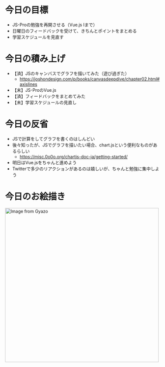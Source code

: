# 今日の目標
- JS-Proの勉強を再開させる（Vue.js Ⅰまで）
- 日曜日のフィードバックを受けて、きちんとポイントをまとめる
- 学習スケジュールを見直す

# 今日の積み上げ
- 【済】JSのキャンバスでグラフを描いてみた（遊び過ぎた）
  - https://joshondesign.com/p/books/canvasdeepdive/chapter02.html#axislines
- 【未】JS-ProのVue.js
- 【済】フィードバックをまとめてみた
- 【未】学習スケジュールの見直し

# 今日の反省
- JSで計算をしてグラフを書くのはしんどい
- 後々知ったが、JSでグラフを描いたい場合、chart.jsという便利なものがあるらしい
    - https://misc.0o0o.org/chartjs-doc-ja/getting-started/
- 明日はVue.jsをちゃんと進めよう
- Twitterで多少のリアクションがあるのは嬉しいが、ちゃんと勉強に集中しよう

# 今日のお絵描き
<a href="https://gyazo.com/f79dd4534cae50f9f8a2ae44567e749a"><img src="https://i.gyazo.com/f79dd4534cae50f9f8a2ae44567e749a.png" alt="Image from Gyazo" width="500"/></a>
